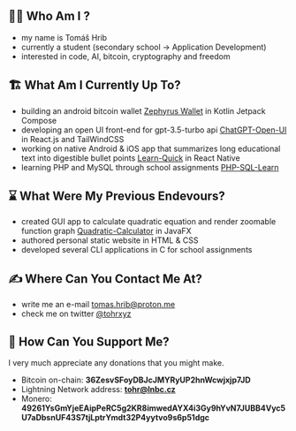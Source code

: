 ## 🧑‍💻 Who Am I ?
 - my name is Tomáš Hrib
 - currently a student (secondary school -> Application Development)
 - interested in code, AI, bitcoin, cryptography and freedom
 
## 🏗️ What Am I Currently Up To?
 - building an android bitcoin wallet [Zephyrus Wallet](https://github.com/tohrxyz/zephyrus-wallet/) in Kotlin Jetpack Compose
 - developing an open UI front-end for gpt-3.5-turbo api [ChatGPT-Open-UI](https://github.com/tohrxyz/chatgpt-open-ui/) in React.js and TailWindCSS
 - working on native Android & iOS app that summarizes long educational text into digestible bullet points [Learn-Quick](https://github.com/tohrxyz/learn-quick/) in React Native
 - learning PHP and MySQL through school assignments [PHP-SQL-Learn](https://github.com/tohrxyz/php-sql-learn/)

## ⌛ What Were My Previous Endevours?
 - created GUI app to calculate quadratic equation and render zoomable function graph [Quadratic-Calculator](https://github.com/tohrxyz/quadratic-calculator) in JavaFX
 - authored personal static website in HTML & CSS
 - developed several CLI applications in C for school assignments

## ✍️ Where Can You Contact Me At?
 - write me an e-mail tomas.hrib@proton.me
 - check me on twitter [@tohrxyz](https://twitter.com/tohrxyz)

## 💸 How Can You Support Me?
I very much appreciate any donations that you might make.
  - Bitcoin on-chain: <strong> 36ZesvSFoyDBJcJMYRyUP2hnWcwjxjp7JD </strong>
  - Lightning Network address: <strong> tohr@lnbc.cz </strong>
  - Monero: <strong> 49261YsGmYjeEAipPeRC5g2KR8imwedAYX4i3Gy9hYvN7JUBB4Vyc5U7aDbsnUF43S7tjLptrYmdt32P4yytvo9s6p51dgc </strong>
<!---
tomashrib/tomashrib is a ✨ special ✨ repository because its `README.md` (this file) appears on your GitHub profile.
You can click the Preview link to take a look at your changes.
--->

